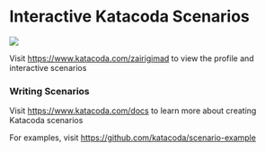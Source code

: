 # Interactive Katacoda Scenarios

[![](http://shields.katacoda.com/katacoda/zairigimad/count.svg)](https://www.katacoda.com/zairigimad "Get your profile on Katacoda.com")

Visit https://www.katacoda.com/zairigimad to view the profile and interactive scenarios

### Writing Scenarios
Visit https://www.katacoda.com/docs to learn more about creating Katacoda scenarios

For examples, visit https://github.com/katacoda/scenario-example
